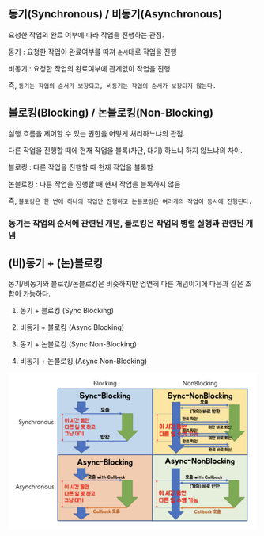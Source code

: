 ## 동기(Synchronous) / 비동기(Asynchronous)

요청한 작업의 완료 여부에 따라 작업을 진행하는 관점.

동기 : 요청한 작업이 완료여부를 따져 `순서`대로 작업을 진행

비동기 : 요청한 작업의 완료여부에 관계없이 작업을 진행

즉, `동기는 작업의 순서가 보장되고, 비동기는 작업의 순서가 보장되지 않는다.`

## 블로킹(Blocking) / 논블로킹(Non-Blocking)

실행 흐름을 제어할 수 있는 권한을 어떻게 처리하느냐의 관점.

다른 작업을 진행할 때에 현재 작업을 블록(차단, 대기) 하느냐 하지 않느냐의 차이.

블로킹 : 다른 작업을 진행할 때 현재 작업을 블록함

논블로킹 : 다른 작업을 진행할 때 현재 작업을 블록하지 않음

즉, `블로킹은 한 번에 하나의 작업만 진행하고 논블로킹은 여러개의 작업이 동시에 진행된다.`



### 동기는 작업의 순서에 관련된 개념, 블로킹은 작업의 병렬 실행과 관련된 개념



## (비)동기 + (논)블로킹

동기/비동기와 블로킹/논블로킹은 비슷하지만 엄연히 다른 개념이기에 다음과 같은 조합이 가능하다.

1. 동기 + 블로킹 (Sync Blocking)

2. 비동기 + 블로킹 (Async Blocking)

3. 동기 + 논블로킹 (Sync Non-Blocking)

4. 비동기 + 논블로킹 (Async Non-Blocking)

![](https://github.com/ohhamin/study/raw/master/%EB%84%A4%ED%8A%B8%EC%9B%8C%ED%81%AC/%EB%8F%99%EA%B8%B0,%EB%B9%84%EB%8F%99%EA%B8%B0_assets/2023-01-18-20-19-38-image.png)
